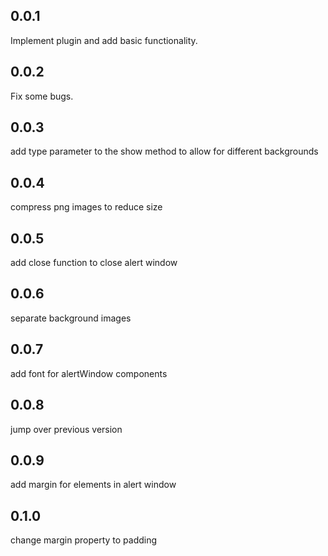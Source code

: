 ## 0.0.1

Implement plugin and add basic functionality.

## 0.0.2

Fix some bugs.

## 0.0.3

add type parameter to the show method to allow for different backgrounds

## 0.0.4

compress png images to reduce size

## 0.0.5

add close function to close alert window

## 0.0.6

separate background images

## 0.0.7

add font for alertWindow components

## 0.0.8

jump over previous version

## 0.0.9

add margin for elements in alert window

## 0.1.0

change margin property to padding